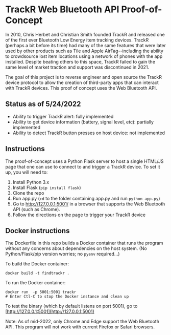 # TrackR Web Bluetooth API Proof-of-Concept

In 2010, Chris Herbet and Christian Smith founded TrackR and released one of the first ever Bluetooth Low Energy item tracking devices. TrackR (perhaps a bit before its time) had many of the same features that were later used by other products such as Tile and Apple AirTag--including the ability to crowdsource lost item locations using a network of phones with the app installed. Despite beating others to this space, TrackR failed to gain the same level of market traction and support was discontinued in 2021.

The goal of this project is to reverse engineer and open source the TrackR device protocol to allow the creation of third-party apps that can interact with TrackR devices. This proof of concept uses the Web Bluetooth API.

## Status as of 5/24/2022
- Ability to trigger TrackR alert: fully implemented
- Ability to get device information (battery, signal level, etc): partially implemented
- Ability to detect TrackR button presses on host device: not implemented

## Instructions
The proof-of-concept uses a Python Flask server to host a single HTML/JS page that one can use to connect to and trigger a TrackR device. To set it up, you will need to:

1. Install Python 3.x
2. Install Flask (`pip install flask`)
3. Clone the repo
4. Run app.py (`cd` to the folder containing app.py and run `python app.py`)
5. Go to http://127.0.0.1:5001/ in a browser that supports the Web Bluetooth API (such as Chrome).
6. Follow the directions on the page to trigger your TrackR device

## Docker instructions

The Dockerfile in this repo builds a Docker container that runs the program
without any concerns about dependencies on the host system.
(No Python/Flask/pip version worries; no `pyenv` required...)

To build the Docker container:

```
docker build -t findtrackr .
```

To run the Docker container:

``` 
docker run  -p 5001:5001 trackr
# Enter Ctl-C to stop the Docker instance and clean up
```

To test the binary (which by default listens on port 5001), go to [http://127.0.0.1:5001](http://127.0.0.1:5001)

Note: As of mid-2022, only Chrome and Edge support the Web Bluetooth API.
This program will not work with current Firefox or Safari browsers.
